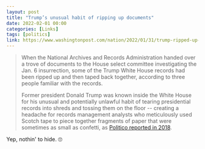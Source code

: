 ```yaml
---
layout: post
title: "Trump’s unusual habit of ripping up documents"
date: 2022-02-01 00:00
categories: [Links]
tags: [politics]
link: https://www.washingtonpost.com/nation/2022/01/31/trump-ripped-up-documents/
---
```


>When the National Archives and Records Administration handed over a trove of documents to the House select committee investigating the Jan. 6 insurrection, some of the Trump White House records had been ripped up and then taped back together, according to three people familiar with the records.
>
>Former president Donald Trump was known inside the White House for his unusual and potentially unlawful habit of tearing presidential records into shreds and tossing them on the floor -- creating a headache for records management analysts who meticulously used Scotch tape to piece together fragments of paper that were sometimes as small as confetti, as  [Politico reported in 2018](https://www.politico.com/story/2018/06/10/trump-papers-filing-system-635164).

Yep, nothin' to hide. 🙄
